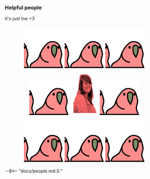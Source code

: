 ### Helpful people

It's just Ine <3

<div style="display: flex; justify-content: center; margin: 20px 0; gap: 0px;">
  <img src="../images/Vho.gif" alt="Ine surrounded by VHO" style="max-width: 30%; height: auto;">
  <img src="../images/Vho.gif" alt="Ine surrounded by VHO" style="max-width: 30%; height: auto;">
  <img src="../images/Vho.gif" alt="Ine surrounded by VHO" style="max-width: 30%; height: auto;">
</div>
<div style="display: flex; justify-content: center; margin: 20px 0; gap: 0px;">
  <img src="../images/Vho.gif" alt="Ine surrounded by VHO" style="max-width: 30%; height: auto;">
  <img src="../images/party-ine-website-cutout.gif" alt="Ine surrounded by VHO" style="max-width: 30%; height: auto;">
  <img src="../images/Vho.gif" alt="Ine surrounded by VHO" style="max-width: 30%; height: auto;">
</div>
<div style="display: flex; justify-content: center; margin: 20px 0; gap: 0px;">
  <img src="../images/Vho.gif" alt="Ine surrounded by VHO" style="max-width: 30%; height: auto;">
  <img src="../images/Vho.gif" alt="Ine surrounded by VHO" style="max-width: 30%; height: auto;">
  <img src="../images/Vho.gif" alt="Ine surrounded by VHO" style="max-width: 30%; height: auto;">
</div>

--8<-- "docs/people.md:3:"
